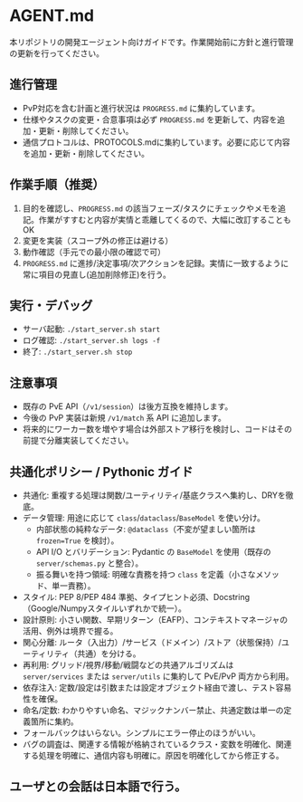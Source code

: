 # AGENT.md

本リポジトリの開発エージェント向けガイドです。作業開始前に方針と進行管理の更新を行ってください。

## 進行管理
- PvP対応を含む計画と進行状況は `PROGRESS.md` に集約しています。
- 仕様やタスクの変更・合意事項は必ず `PROGRESS.md` を更新して、内容を追加・更新・削除してください。
- 通信プロトコルは、PROTOCOLS.mdに集約しています。必要に応じて内容を追加・更新・削除してください。

## 作業手順（推奨）
1) 目的を確認し、`PROGRESS.md` の該当フェーズ/タスクにチェックやメモを追記。作業がすすむと内容が実情と乖離してくるので、大幅に改訂することもOK
2) 変更を実装（スコープ外の修正は避ける）
3) 動作確認（手元での最小限の確認で可）
4) `PROGRESS.md` に進捗/決定事項/次アクションを記録。実情に一致するように常に項目の見直し(追加削除修正)を行う。

## 実行・デバッグ
- サーバ起動: `./start_server.sh start`
- ログ確認: `./start_server.sh logs -f`
- 終了: `./start_server.sh stop`

## 注意事項
- 既存の PvE API（`/v1/session`）は後方互換を維持します。
- 今後の PvP 実装は新規 `/v1/match` 系 API に追加します。
- 将来的にワーカー数を増やす場合は外部ストア移行を検討し、コードはその前提で分離実装してください。


## 共通化ポリシー / Pythonic ガイド
- 共通化: 重複する処理は関数/ユーティリティ/基底クラスへ集約し、DRYを徹底。
- データ管理: 用途に応じて `class`/`dataclass`/`BaseModel` を使い分け。
  - 内部状態の純粋なデータ: `@dataclass`（不変が望ましい箇所は `frozen=True` を検討）。
  - API I/O とバリデーション: Pydantic の `BaseModel` を使用（既存の `server/schemas.py` と整合）。
  - 振る舞いを持つ領域: 明確な責務を持つ `class` を定義（小さなメソッド、単一責務）。
- スタイル: PEP 8/PEP 484 準拠、タイプヒント必須、Docstring（Google/Numpyスタイルいずれかで統一）。
- 設計原則: 小さい関数、早期リターン（EAFP）、コンテキストマネージャの活用、例外は境界で握る。
- 関心分離: ルータ（入出力）/サービス（ドメイン）/ストア（状態保持）/ユーティリティ（共通）を分ける。
- 再利用: グリッド/視界/移動/戦闘などの共通アルゴリズムは `server/services` または `server/utils` に集約して PvE/PvP 両方から利用。
- 依存注入: 定数/設定は引数または設定オブジェクト経由で渡し、テスト容易性を確保。
- 命名/定数: わかりやすい命名、マジックナンバー禁止、共通定数は単一の定義箇所に集約。
- フォールバックはいらない。シンプルにエラー停止のほうがいい。
- バグの調査は、関連する情報が格納されているクラス・変数を明確化、関連する処理を明確に、通信内容も明確に。原因を明確化してから修正する。


## ユーザとの会話は日本語で行う。
